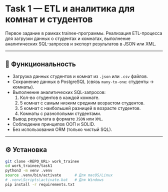 # Task 1 — ETL и аналитика для комнат и студентов

Первое задание в рамках trainee-программы. Реализация ETL-процесса для загрузки данных о студентах и комнатах, выполнение аналитических SQL-запросов и экспорт результатов в JSON или XML.

---


## 🚀 Функциональность

- Загрузка данных студентов и комнат из `.json` или `.csv` файлов.
- Сохранение данных в PostgreSQL (связь `many-to-one`: студенты → комнаты).
- Выполнение аналитических SQL-запросов:
  1. Кол-во студентов в каждой комнате.
  2. 5 комнат с самым низким средним возрастом студентов.
  3. 5 комнат с наибольшей разницей в возрасте студентов.
  4. Комнаты с разнополыми студентами.
- Вывод результата в формате `JSON` или `XML`.
- Соблюдение принципов ООП и SOLID.
- Без использования ORM (только чистый SQL).

---


## ⚙️ Установка

```bash
git clone <REPO_URL> work_trainee
cd work_trainee/task1
python3 -m venv .venv
source .venv/bin/activate      # Для macOS/Linux
# .venv\Scripts\activate.bat   # Для Windows
pip install -r requirements.txt
